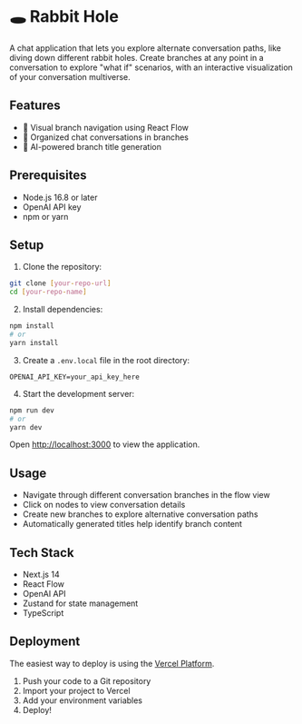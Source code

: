 # 🕳️ Rabbit Hole

A chat application that lets you explore alternate conversation paths, like diving down different rabbit holes. Create branches at any point in a conversation to explore "what if" scenarios, with an interactive visualization of your conversation multiverse.

## Features

- 🌳 Visual branch navigation using React Flow
- 💬 Organized chat conversations in branches
- 🤖 AI-powered branch title generation

## Prerequisites

- Node.js 16.8 or later
- OpenAI API key
- npm or yarn

## Setup

1. Clone the repository:
```bash
git clone [your-repo-url]
cd [your-repo-name]
```

2. Install dependencies:
```bash
npm install
# or
yarn install
```

3. Create a `.env.local` file in the root directory:
```env
OPENAI_API_KEY=your_api_key_here
```

4. Start the development server:
```bash
npm run dev
# or
yarn dev
```

Open [http://localhost:3000](http://localhost:3000) to view the application.

## Usage

- Navigate through different conversation branches in the flow view
- Click on nodes to view conversation details
- Create new branches to explore alternative conversation paths
- Automatically generated titles help identify branch content

## Tech Stack

- Next.js 14
- React Flow
- OpenAI API
- Zustand for state management
- TypeScript

## Deployment

The easiest way to deploy is using the [Vercel Platform](https://vercel.com/new).

1. Push your code to a Git repository
2. Import your project to Vercel
3. Add your environment variables
4. Deploy!

